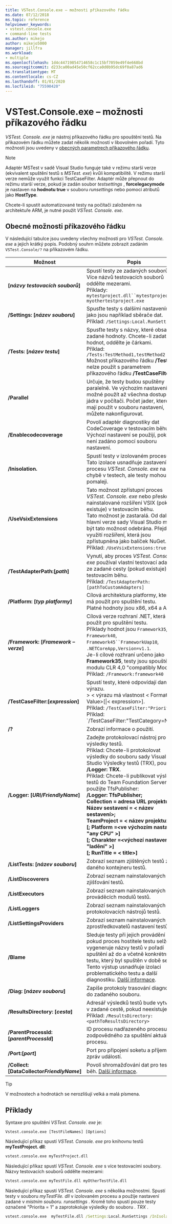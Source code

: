 ```yaml
---
title: VSTest.Console.exe – možnosti příkazového řádku
ms.date: 07/12/2018
ms.topic: reference
helpviewer_keywords:
- vstest.console.exe
- command-line tests
ms.author: mikejo
author: mikejo5000
manager: jillfra
ms.workload:
- multiple
ms.openlocfilehash: 1d4c44719854714658c1c15bf7059e49f4e668bd
ms.sourcegitcommit: d233ca00ad45e50cf62cca0d0b95dc69f0a87ad6
ms.translationtype: MT
ms.contentlocale: cs-CZ
ms.lasthandoff: 01/01/2020
ms.locfileid: "75590420"
---
```

# <a name="vstestconsoleexe-command-line-options"></a>VSTest.Console.exe – možnosti příkazového řádku

*VSTest. Console. exe* je nástroj příkazového řádku pro spouštění testů. Na příkazovém řádku můžete zadat několik možností v libovolném pořadí. Tyto možnosti jsou uvedeny v [obecných parametrech příkazového řádku](#general-command-line-options).

> [!NOTE]
> Adaptér MSTest v sadě Visual Studio funguje také v režimu starší verze (ekvivalent spuštění testů s *MSTest. exe*) kvůli kompatibilitě. V režimu starší verze nemůže využít funkci TestCaseFilter. Adaptér může přepnout do režimu starší verze, pokud je zadán soubor *testsettings* , **forcelegacymode** je nastaven na **hodnotu true** v souboru *runsettings* nebo pomocí atributů jako **HostType**.
>
> Chcete-li spustit automatizované testy na počítači založeném na architektuře ARM, je nutné použít *VSTest. Console. exe*.

## <a name="general-command-line-options"></a>Obecné možnosti příkazového řádku

V následující tabulce jsou uvedeny všechny možnosti pro *VSTest. Console. exe* a jejich krátký popis. Podobný souhrn můžete zobrazit zadáním `VSTest.Console/?` na příkazovém řádku.

| Možnost | Popis |
|---|---|
|**[*názvy testovacích souborů*]**|Spustí testy ze zadaných souborů. Více názvů testovacích souborů oddělte mezerami.<br />Příklady: `mytestproject.dll``mytestproject.dll myothertestproject.exe`|
|**/Settings: [*název souboru*]**|Spusťte testy s dalšími nastaveními, jako jsou například sběrače dat.<br />Příklad: `/Settings:Local.RunSettings`|
|**/Tests: [*název testu*]**|Spusťte testy s názvy, které obsahují zadané hodnoty. Chcete-li zadat více hodnot, oddělte je čárkami.<br />Příklad: `/Tests:TestMethod1,testMethod2`<br />Možnost příkazového řádku **/Tests** nelze použít s parametrem příkazového řádku **/TestCaseFilter** .|
|**/Parallel**|Určuje, že testy budou spuštěny paralelně. Ve výchozím nastavení je možné použít až všechna dostupná jádra v počítači. Počet jader, které se mají použít v souboru nastavení, můžete nakonfigurovat.|
|**/Enablecodecoverage**|Povolí adaptér diagnostiky dat CodeCoverage v testovacím běhu.<br />Výchozí nastavení se použijí, pokud není zadáno pomocí souboru nastavení.|
|**/Inisolation.**|Spustí testy v izolovaném procesu.<br />Tato izolace usnadňuje zastavení procesu *VSTest. Console. exe* na chybě v testech, ale testy mohou běžet pomaleji.|
|**/UseVsixExtensions**|Tato možnost zpřístupní proces *VSTest. Console. exe* nebo přeskočí nainstalované rozšíření VSIX (pokud existuje) v testovacím běhu.<br />Tato možnost je zastaralá. Od další hlavní verze sady Visual Studio může být tato možnost odebrána. Přejděte k využití rozšíření, která jsou zpřístupněna jako balíček NuGet.<br />Příklad: `/UseVsixExtensions:true`|
|**/TestAdapterPath:[*path*]**|Vynutí, aby proces *VSTest. Console. exe* používal vlastní testovací adaptéry ze zadané cesty (pokud existuje) v testovacím běhu.<br />Příklad: `/TestAdapterPath:[pathToCustomAdapters]`|
|**/Platform: [*typ platformy*]**|Cílová architektura platformy, která se má použít pro spuštění testu.<br />Platné hodnoty jsou x86, x64 a ARM.|
|**/Framework: [*Framework – verze*]**|Cílová verze rozhraní .NET, která se má použít pro spuštění testu.<br />Příklady hodnot jsou `Framework35`, `Framework40`, `Framework45``FrameworkUap10`, `.NETCoreApp,Version=v1.1`.<br />Je-li cílové rozhraní určeno jako **Framework35**, testy jsou spouštěny v modulu CLR 4,0 "compatibly Mode".<br />Příklad: `/Framework:framework40`|
|**/TestCaseFilter:[*expression*]**|Spustí testy, které odpovídají danému výrazu.<br />\> < výrazu má vlastnost < Format\>= < Value\>[\|< expression\>].<br />Příklad: `/TestCaseFilter:"Priority=1"`<br />Příklad: `/TestCaseFilter:"TestCategory=Nightly|FullyQualifiedName=Namespace.ClassName.MethodName"`<br />Možnost příkazového řádku **/TestCaseFilter** nelze použít s parametrem příkazového řádku **/Tests** . <br />Informace o vytváření a používání výrazů najdete v tématu [testovací případ Filter](https://github.com/Microsoft/vstest-docs/blob/master/docs/filter.md).|
|**/?**|Zobrazí informace o použití.|
|**/Logger: [*URI/FriendlyName*]**|Zadejte protokolovací nástroj pro výsledky testů.<br />Příklad: Chcete-li protokolovat výsledky do souboru sady Visual Studio Výsledky testů (TRX), použijte **/Logger: TRX**.<br />Příklad: Chcete-li publikovat výsledky testů do Team Foundation Server, použijte TfsPublisher:<br />**/Logger: TfsPublisher;**<br />**Collection = adresa URL projektu <\>;**<br />**Název sestavení = < název sestavení\>;**<br />**TeamProject = < název projektu\>;**<br />**[; Platform =\<ve výchozím nastavení "any CPU" >]**<br />**[; Charakter =\<výchozí nastavení "ladění" >]**<br />**[; RunTitle = < title\>]**|
|**/ListTests: [*název souboru*]**|Zobrazí seznam zjištěných testů z daného kontejneru testů.|
|**/ListDiscoverers**|Zobrazí seznam nainstalovaných zjišťování testů.|
|**/ListExecutors**|Zobrazí seznam nainstalovaných prováděcích modulů testů.|
|**/ListLoggers**|Zobrazí seznam nainstalovaných protokolovacích nástrojů testů.|
|**/ListSettingsProviders**|Zobrazí seznam nainstalovaných zprostředkovatelů nastavení testů.|
|**/Blame**|Sleduje testy při jejich provádění a, pokud proces hostitele testu selže, vygeneruje názvy testů v pořadí spuštění až do a včetně konkrétního testu, který byl spuštěn v době selhání. Tento výstup usnadňuje izolaci problematického testu a další diagnostiku. [Další informace](https://github.com/Microsoft/vstest-docs/blob/master/docs/extensions/blame-datacollector.md).|
|**/Diag: [*název souboru*]**|Zapíše protokoly trasování diagnostiky do zadaného souboru.|
|**/ResultsDirectory: [*cesta*]**|Adresář výsledků testů bude vytvořen v zadané cestě, pokud neexistuje.<br />Příklad: `/ResultsDirectory:<pathToResultsDirectory>`|
|**/ParentProcessId:[*parentProcessId*]**|ID procesu nadřazeného procesu zodpovědného za spuštění aktuálního procesu.|
|**/Port:[*port*]**|Port pro připojení soketu a příjem zpráv událostí.|
|**/Collect: [DataCollector*FriendlyName*]**|Povolí shromažďování dat pro testovací běh. [Další informace](https://aka.ms/vstest-collect).|

> [!TIP]
> V možnostech a hodnotách se nerozlišují velká a malá písmena.

## <a name="examples"></a>Příklady

Syntaxe pro spuštění *VSTest. Console. exe* je:

`Vstest.console.exe [TestFileNames] [Options]`

Následující příkaz spustí *VSTest. Console. exe* pro knihovnu testů **myTestProject. dll**:

```cmd
vstest.console.exe myTestProject.dll
```

Následující příkaz spustí *VSTest. Console. exe* s více testovacími soubory. Názvy testovacích souborů oddělte mezerami:

```cmd
Vstest.console.exe myTestFile.dll myOtherTestFile.dll
```

Následující příkaz spustí *VSTest. Console. exe* s několika možnostmi. Spustí testy v souboru *myTestFile. dll* v izolovaném procesu a použije nastavení zadané v *místním souboru. runsettings* . Kromě toho spustí pouze testy označené "Priorita = 1" a zaprotokoluje výsledky do souboru *. TRX* .

```cmd
vstest.console.exe  myTestFile.dll /Settings:Local.RunSettings /InIsolation /TestCaseFilter:"Priority=1" /Logger:trx
```
